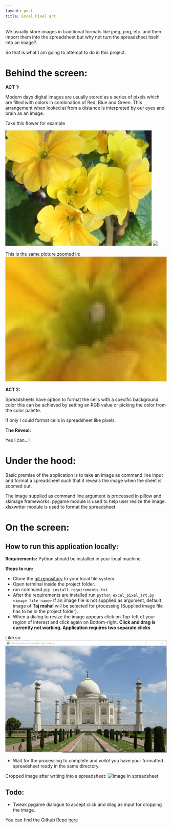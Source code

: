 ```yaml
---
layout: post
title: Excel Pixel art
---
```

We usually store images in traditional formats like jpeg, png, etc. and then import them into the spreadsheet but why not turn the spreadsheet itself into an image?.

So that is what I am going to attempt to do in this project.

# Behind the screen:

**ACT 1:**

Modern days digital images are usually stored as a series of pixels which are filled with colors in combination of Red, Blue and Green. This arrangement when looked at from a distance is interpreted by our eyes and brain as an image.

Take this flower for example

![Example](/img/flowers.jpg)
![](./)

This is the same picture zoomed in:
![Example](/img/flowers-pixels.png)

**ACT 2:**

Spreadsheets have option to format the cells with a specific background color this can be achieved by setting an RGB value or picking the color from the color palette.

If only I could format cells in spreadsheet like pixels.

**The Reveal:**

Yes I can...!

# Under the hood:

Basic premise of the application is to take an image as command line input and format a spreadsheet such that it reveals the image when the sheet is zoomed out.

The image supplied as command line argument is  processed in pillow and skimage frameworks. pygame module is used to help user resize the image. xlsxwriter module is used to format the spreadsheet.


# On the screen:

## How to run this application locally:
**Requirements:**  Python should be installed in your local machine.

**Steps to run:**
* Clone the [git repository](https://github.com/Quantumofcosmos/excel_pixel_art) to your local file system.
* Open terminal inside the project folder.
* run command `pip install requirements.txt`
* After the requirements are installed run `python excel_pixel_art.py <image file name>` If an image file is not supplied as argument, default image of **Taj mahal** will be selected for processing (Supplied image file has to be in the project folder).
* When a dialog to resize the image appears click on Top-left of your region of interest and click again on Bottom-right. **Click and drag is currently not working. Application requires two separate clicks**

Like so:
![crop for ROI](/img/excelcrop.gif)

* Wait for the processing to complete and *voilà!* you have your formatted spreadsheet ready in the same directory.

Cropped image after writing into a spreadsheet:
![Image in spreadsheet](/img/excelzoom.gif)

## Todo:

* Tweak pygame dialogue to accept click and drag as input for cropping the image.

You can find the Github Repo [here](https://github.com/Quantumofcosmos/excel_pixel_art)
